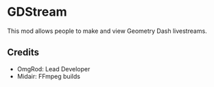 # <cj>GD</c><cl>Stream</c>

This mod allows people to <cj>make</c> and <cr>view</c> Geometry Dash livestreams.

## <cb>Credits</c>

- <cp>OmgRod</c>: Lead Developer
- <cj>Midair</c>: FFmpeg builds